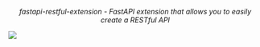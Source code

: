 <p align="center">
    <em>fastapi-restful-extension - FastAPI extension that allows you to easily create a RESTful API</em>
</p>

<a href="https://codecov.io/gh/maximshumilo/fastapi-restful-extension">
    <img src="https://codecov.io/gh/maximshumilo/fastapi-restful-extension/branch/master/graph/badge.svg?token=ZAU44DIGQJ"/>
</a>
    
